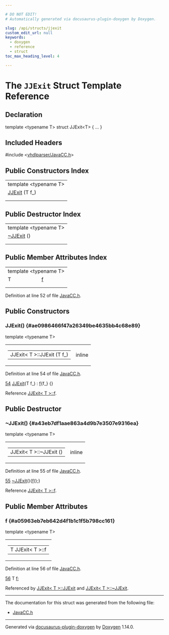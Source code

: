 ```yaml
---

# DO NOT EDIT!
# Automatically generated via docusaurus-plugin-doxygen by Doxygen.

slug: /api/structs/jjexit
custom_edit_url: null
keywords:
  - doxygen
  - reference
  - struct
toc_max_heading_level: 4

---
```


<div class="doxyPage">

# The `JJExit` Struct Template Reference



## Declaration

<div class="doxyDeclaration">
template &lt;typename T&gt;
struct JJExit&lt;T&gt; { ... }
</div>

## Included Headers

<div class="doxyIncludesList">#include &lt;<a href="/web-doxygen/docs/api/files/vhdlparser/javacc-h">vhdlparser/JavaCC.h</a>&gt;
</div>

## Public Constructors Index

<table class="doxyMembersIndex">

<tr class="doxyMemberIndexTemplate">
<td class="doxyMemberIndexTemplate" colspan="2"><div>template &lt;typename T&gt;</div></td>
</tr>
<tr class="doxyMemberIndexItem">
<td class="doxyMemberIndexItemNoTypeNameTemplate" colspan="2" align="left" valign="top"><a href="#ae0986466f47a26349be4635bb4c68e89">JJExit</a> (T f_)</td>
</tr>
<tr class="doxyMemberIndexDescription">
<td class="doxyMemberIndexDescriptionLeft"></td>
<td class="doxyMemberIndexDescriptionRight">
</td>
</tr>
<tr class="doxyMemberIndexSeparator">
<td class="doxyMemberIndexSeparator" colspan="2"></td>
</tr>

</table>

## Public Destructor Index

<table class="doxyMembersIndex">

<tr class="doxyMemberIndexTemplate">
<td class="doxyMemberIndexTemplate" colspan="2"><div>template &lt;typename T&gt;</div></td>
</tr>
<tr class="doxyMemberIndexItem">
<td class="doxyMemberIndexItemNoTypeNameTemplate" colspan="2" align="left" valign="top"><a href="#a43eb7df1aae863a4d9b7e3507e9316ea">~JJExit</a> ()</td>
</tr>
<tr class="doxyMemberIndexDescription">
<td class="doxyMemberIndexDescriptionLeft"></td>
<td class="doxyMemberIndexDescriptionRight">
</td>
</tr>
<tr class="doxyMemberIndexSeparator">
<td class="doxyMemberIndexSeparator" colspan="2"></td>
</tr>

</table>

## Public Member Attributes Index

<table class="doxyMembersIndex">

<tr class="doxyMemberIndexTemplate">
<td class="doxyMemberIndexTemplate" colspan="2"><div>template &lt;typename T&gt;</div></td>
</tr>
<tr class="doxyMemberIndexItem">
<td class="doxyMemberIndexItemTypeTemplate" align="left" valign="top">T</td>
<td class="doxyMemberIndexItemNameTemplate" align="left" valign="top"><a href="#a05963eb7eb642d4f1b1c1f5b798cc161">f</a></td>
</tr>
<tr class="doxyMemberIndexDescription">
<td class="doxyMemberIndexDescriptionLeft"></td>
<td class="doxyMemberIndexDescriptionRight">
</td>
</tr>
<tr class="doxyMemberIndexSeparator">
<td class="doxyMemberIndexSeparator" colspan="2"></td>
</tr>

</table>


<p>Definition at line 52 of file <a href="/web-doxygen/docs/api/files/vhdlparser/javacc-h">JavaCC.h</a>.</p>


<div class="doxySectionDef">

## Public Constructors

### JJExit() {#ae0986466f47a26349be4635bb4c68e89}

<div class="doxyMemberItem">
<div class="doxyMemberProto">
<div class="doxyMemberTemplate">template &lt;typename T&gt;</div>
<table class="doxyMemberLabels">
<tr class="doxyMemberLabels">
<td class="doxyMemberLabelsLeft">
<table class="doxyMemberName">
<tr>
<td class="doxyMemberName">JJExit&lt; T &gt;::JJExit (T f_)</td>
</tr>
</table>
</td>
<td class="doxyMemberLabelsRight">
<span class="doxyMemberLabels">
<span class="doxyMemberLabel inline">inline</span>
</span>
</td>
</tr>
</table>
</div>
<div class="doxyMemberDoc">



<p>Definition at line 54 of file <a href="/web-doxygen/docs/api/files/vhdlparser/javacc-h">JavaCC.h</a>.</p>


<div class="doxyProgramListing">

<div class="doxyCodeLine"><span class="doxyLineNumber"><a href="#ae0986466f47a26349be4635bb4c68e89">54</a></span><span class="doxyLineContent"><span class="doxyHighlight">    <a href="#ae0986466f47a26349be4635bb4c68e89">JJExit</a>(T f_) : <a href="#a05963eb7eb642d4f1b1c1f5b798cc161">f</a>{f_} {}</span></span></div>

</div>


<p>Reference <a href="#a05963eb7eb642d4f1b1c1f5b798cc161">JJExit&lt; T &gt;::f</a>.</p>

</div>
</div>

</div>

<div class="doxySectionDef">

## Public Destructor

### \~JJExit() {#a43eb7df1aae863a4d9b7e3507e9316ea}

<div class="doxyMemberItem">
<div class="doxyMemberProto">
<div class="doxyMemberTemplate">template &lt;typename T&gt;</div>
<table class="doxyMemberLabels">
<tr class="doxyMemberLabels">
<td class="doxyMemberLabelsLeft">
<table class="doxyMemberName">
<tr>
<td class="doxyMemberName">JJExit&lt; T &gt;::~JJExit ()</td>
</tr>
</table>
</td>
<td class="doxyMemberLabelsRight">
<span class="doxyMemberLabels">
<span class="doxyMemberLabel inline">inline</span>
</span>
</td>
</tr>
</table>
</div>
<div class="doxyMemberDoc">



<p>Definition at line 55 of file <a href="/web-doxygen/docs/api/files/vhdlparser/javacc-h">JavaCC.h</a>.</p>


<div class="doxyProgramListing">

<div class="doxyCodeLine"><span class="doxyLineNumber"><a href="#a43eb7df1aae863a4d9b7e3507e9316ea">55</a></span><span class="doxyLineContent"><span class="doxyHighlight">    <a href="#a43eb7df1aae863a4d9b7e3507e9316ea">~JJExit</a>(){<a href="#a05963eb7eb642d4f1b1c1f5b798cc161">f</a>();}</span></span></div>

</div>


<p>Reference <a href="#a05963eb7eb642d4f1b1c1f5b798cc161">JJExit&lt; T &gt;::f</a>.</p>

</div>
</div>

</div>

<div class="doxySectionDef">

## Public Member Attributes

### f {#a05963eb7eb642d4f1b1c1f5b798cc161}

<div class="doxyMemberItem">
<div class="doxyMemberProto">
<div class="doxyMemberTemplate">template &lt;typename T&gt;</div>
<table class="doxyMemberLabels">
<tr class="doxyMemberLabels">
<td class="doxyMemberLabelsLeft">
<table class="doxyMemberName">
<tr>
<td class="doxyMemberName">T JJExit&lt; T &gt;::f</td>
</tr>
</table>
</td>
</tr>
</table>
</div>
<div class="doxyMemberDoc">



<p>Definition at line 56 of file <a href="/web-doxygen/docs/api/files/vhdlparser/javacc-h">JavaCC.h</a>.</p>


<div class="doxyProgramListing">

<div class="doxyCodeLine"><span class="doxyLineNumber"><a href="#a05963eb7eb642d4f1b1c1f5b798cc161">56</a></span><span class="doxyLineContent"><span class="doxyHighlight">    T <a href="#a05963eb7eb642d4f1b1c1f5b798cc161">f</a>;</span></span></div>

</div>


<p>Referenced by <a href="#ae0986466f47a26349be4635bb4c68e89">JJExit&lt; T &gt;::JJExit</a> and <a href="#a43eb7df1aae863a4d9b7e3507e9316ea">JJExit&lt; T &gt;::~JJExit</a>.</p>

</div>
</div>

</div>

<hr/>

The documentation for this struct was generated from the following file:

<ul>
<li><a href="/web-doxygen/docs/api/files/vhdlparser/javacc-h">JavaCC.h</a></li>
</ul>

<hr/>

<p class="doxyGeneratedBy">Generated via <a href="https://github.com/xpack/docusaurus-plugin-doxygen">docusaurus-plugin-doxygen</a> by <a href="https://www.doxygen.nl">Doxygen</a> 1.14.0.</p>

</div>
